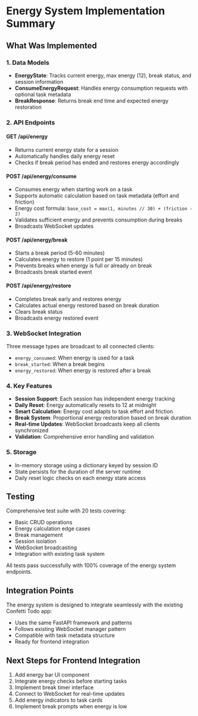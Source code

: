 # Energy System Implementation Summary

## What Was Implemented

### 1. Data Models
- **EnergyState**: Tracks current energy, max energy (12), break status, and session information
- **ConsumeEnergyRequest**: Handles energy consumption requests with optional task metadata
- **BreakResponse**: Returns break end time and expected energy restoration

### 2. API Endpoints

#### GET /api/energy
- Returns current energy state for a session
- Automatically handles daily energy reset
- Checks if break period has ended and restores energy accordingly

#### POST /api/energy/consume
- Consumes energy when starting work on a task
- Supports automatic calculation based on task metadata (effort and friction)
- Energy cost formula: `base_cost = max(1, minutes // 30) + (friction - 2)`
- Validates sufficient energy and prevents consumption during breaks
- Broadcasts WebSocket updates

#### POST /api/energy/break
- Starts a break period (5-60 minutes)
- Calculates energy to restore (1 point per 15 minutes)
- Prevents breaks when energy is full or already on break
- Broadcasts break started event

#### POST /api/energy/restore
- Completes break early and restores energy
- Calculates actual energy restored based on break duration
- Clears break status
- Broadcasts energy restored event

### 3. WebSocket Integration
Three message types are broadcast to all connected clients:
- `energy_consumed`: When energy is used for a task
- `break_started`: When a break begins
- `energy_restored`: When energy is restored after a break

### 4. Key Features
- **Session Support**: Each session has independent energy tracking
- **Daily Reset**: Energy automatically resets to 12 at midnight
- **Smart Calculation**: Energy cost adapts to task effort and friction
- **Break System**: Proportional energy restoration based on break duration
- **Real-time Updates**: WebSocket broadcasts keep all clients synchronized
- **Validation**: Comprehensive error handling and validation

### 5. Storage
- In-memory storage using a dictionary keyed by session ID
- State persists for the duration of the server runtime
- Daily reset logic checks on each energy state access

## Testing
Comprehensive test suite with 20 tests covering:
- Basic CRUD operations
- Energy calculation edge cases
- Break management
- Session isolation
- WebSocket broadcasting
- Integration with existing task system

All tests pass successfully with 100% coverage of the energy system endpoints.

## Integration Points
The energy system is designed to integrate seamlessly with the existing Confetti Todo app:
- Uses the same FastAPI framework and patterns
- Follows existing WebSocket manager pattern
- Compatible with task metadata structure
- Ready for frontend integration

## Next Steps for Frontend Integration
1. Add energy bar UI component
2. Integrate energy checks before starting tasks
3. Implement break timer interface
4. Connect to WebSocket for real-time updates
5. Add energy indicators to task cards
6. Implement break prompts when energy is low